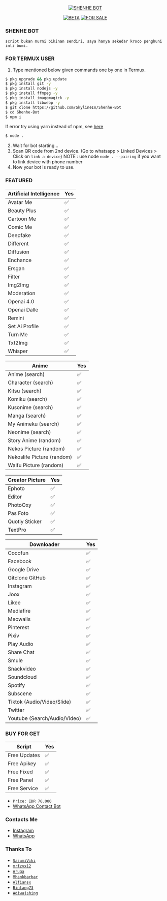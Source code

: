 </p>
<p align="center">
<a href="https://telegra.ph/file/b239cf32a1b7f9a783a11.jpg"><img title="SHENHE BOT" src="https://telegra.ph/file/b239cf32a1b7f9a783a11.jpg"></a>
<p align="center">
<a href="#"><img title="BETA" src="https://img.shields.io/badge/BETA-YES-blue.svg"></a>
<a href="#"><img title="FOR SALE" src="https://img.shields.io/badge/FORSALE-YES-blue.svg"></a>   
</p>

### SHENHE BOT
```script bukan murni bikinan sendiri, saya hanya sekedar kroco penghuni inti bumi.```
</div>



### FOR TERMUX USER
1. Type mentioned below given commands one by one in Termux.
```sh
$ pkg upgrade && pkg update
$ pkg install git -y
$ pkg install nodejs -y
$ pkg install ffmpeg -y
$ pkg install imagemagick -y
$ pkg install libwebp -y
$ git clone https://github.com/SkylineIn/Shenhe-Bot
$ cd Shenhe-Bot
$ npm i 
```
If error try using yarn instead of npm, see [here](https://github.com/BochilGaming/games-wabot/tree/multi-device#if-npm-install-failed--try--using-yarn-instead-of-npm)
```sh
$ node .
```
2. Wait for bot starting...
3. Scan QR code from 2nd device. (Go to whatsapp > Linked Devices > Click on `link a device`)
   NOTE : use node `node . --pairing` if you want to link device with phone number
4. Now your bot is ready to use.

### FEATURED

| Artificial Intelligence|Yes|
| ------------- | ------------- |
| Avatar Me|✅|
| Beauty Plus|✅|
| Cartoon Me|✅|
| Comic Me|✅|
| Deepfake|✅|
| Different|✅|
| Diffusion|✅|
| Enchance|✅|
| Ersgan|✅|
| Filter|✅|
| Img2Img|✅|
| Moderation|✅|
| Openai 4.0|✅|
| Openai Dalle|✅|
| Remini|✅|
| Set Ai Profile|✅|
| Turn Me|✅|
| Txt2Img|✅|
| Whisper|✅|

| Anime|Yes|
| ------------- | ------------- |
| Anime (search)|✅|
| Character (search)|✅|
| Kitsu (search)|✅|
| Komiku (search)|✅|
| Kusonime (search)|✅|
| Manga (search)|✅|
| My Animeku (search)|✅|
| Neonime (search)|✅|
| Story Anime (random)|✅|
| Nekos Picture (random)|✅|
| Nekoslife Picture (random)|✅|
| Waifu Picture (random)|✅|

| Creator Picture|Yes|
| ------------- | ------------- |
| Ephoto|✅|
| Editor|✅|
| PhotoOxy|✅|
| Pas Foto|✅|
| Quotly Sticker|✅|
| TextPro|✅|

| Downloader|Yes|
| ------------- | ------------- |
| Cocofun|✅|
| Facebook|✅|
| Google Drive|✅|
| Gitclone GitHub|✅|
| Instagram|✅|
| Joox|✅|
| Likee|✅|
| Mediafire|✅|
| Meowalls|✅|
| Pinterest|✅|
| Pixiv|✅|
| Play Audio|✅|
| Share Chat|✅|
| Smule|✅|
| Snackvideo|✅|
| Soundcloud|✅|
| Spotify|✅|
| Subscene|✅|
| Tiktok (Audio/Video/Slide)|✅|
| Twitter|✅|
| Youtube (Search/Audio/Video)|✅|


### BUY FOR GET
| Script |Yes|
| ------------- | ------------- |
| Free Updates|✅|
| Free Apikey|✅|
| Free Fixed|✅|
| Free Panel|✅|
| Free Service|✅|
* ```Price: IDR 70.000```
* [WhatsApp Contact Bot](https://wa.me/6285179771076)
  
### Contacts Me
* [Instagram](https://www.instagram.com/kyllnexofc)
* [WhatsApp](https://wa.me/6283131341678)


### Thanks To
* [`SazumiViki`](https://github.com/SazumiVicky)
* [`mrfzvx12`](https://github.com/mrfzvx12)
* [`Aruga`](https://github.com/ArugaZ)
* [`Mhankbarbar`](https://github.com/MhankBarBar)
* [`Alfiansx`](https://github.com/alfiansx)
* [`Bintang73`](https://github.com/Bintang73)
* [`Adiwajshing`](https://github.com/adiwajshing/Baileys)
